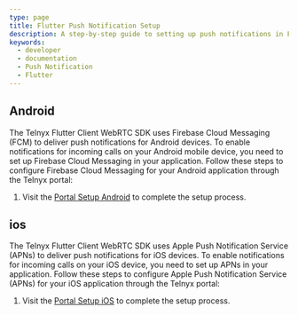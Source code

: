 ```yaml
---
type: page
title: Flutter Push Notification Setup
description: A step-by-step guide to setting up push notifications in Flutter. Learn how to configure and implement notifications to ensure seamless communication in your application.
keywords:
  - developer
  - documentation
  - Push Notification
  - Flutter
---
```


## Android

The Telnyx Flutter Client WebRTC SDK uses Firebase Cloud Messaging (FCM) to deliver push notifications for Android devices. To enable notifications for incoming calls on your Android mobile device, you need to set up Firebase Cloud Messaging in your application.
Follow these steps to configure Firebase Cloud Messaging for your Android application through the Telnyx portal:

1. Visit the [Portal Setup Android](https://developers.telnyx.com/docs/voice/webrtc/android-sdk/push-notification/portal-setup) to complete the setup process.

## ios

The Telnyx Flutter Client WebRTC SDK uses Apple Push Notification Service (APNs) to deliver push notifications for iOS devices. To enable notifications for incoming calls on your iOS device, you need to set up APNs in your application.
Follow these steps to configure Apple Push Notification Service (APNs) for your iOS application through the Telnyx portal:

1. Visit the [Portal Setup iOS](https://developers.telnyx.com/docs/voice/webrtc/ios-sdk/push-notification/portal-setup) to complete the setup process.

